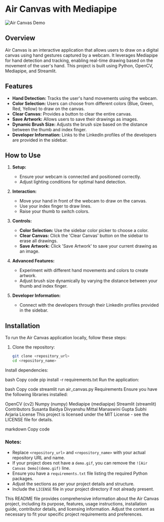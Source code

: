 # Air Canvas with Mediapipe

![Air Canvas Demo](demo.gif)

## Overview
Air Canvas is an interactive application that allows users to draw on a digital canvas using hand gestures captured by a webcam. It leverages Mediapipe for hand detection and tracking, enabling real-time drawing based on the movement of the user's hand. This project is built using Python, OpenCV, Mediapipe, and Streamlit.

## Features
- **Hand Detection:** Tracks the user's hand movements using the webcam.
- **Color Selection:** Users can choose from different colors (Blue, Green, Red, Yellow) to draw on the canvas.
- **Clear Canvas:** Provides a button to clear the entire canvas.
- **Save Artwork:** Allows users to save their drawings as images.
- **Dynamic Brush Size:** Adjusts the brush size based on the distance between the thumb and index finger.
- **Developer Information:** Links to the LinkedIn profiles of the developers are provided in the sidebar.

## How to Use
1. **Setup:**
   - Ensure your webcam is connected and positioned correctly.
   - Adjust lighting conditions for optimal hand detection.

2. **Interaction:**
   - Move your hand in front of the webcam to draw on the canvas.
   - Use your index finger to draw lines.
   - Raise your thumb to switch colors.

3. **Controls:**
   - **Color Selection:** Use the sidebar color picker to choose a color.
   - **Clear Canvas:** Click the 'Clear Canvas' button on the sidebar to erase all drawings.
   - **Save Artwork:** Click 'Save Artwork' to save your current drawing as an image.

4. **Advanced Features:**
   - Experiment with different hand movements and colors to create artwork.
   - Adjust brush size dynamically by varying the distance between your thumb and index finger.

5. **Developer Information:**
   - Connect with the developers through their LinkedIn profiles provided in the sidebar.

## Installation
To run the Air Canvas application locally, follow these steps:

1. Clone the repository:
   ```bash
   git clone <repository_url>
   cd <repository_name>
Install dependencies:

bash
Copy code
pip install -r requirements.txt
Run the application:

bash
Copy code
streamlit run air_canvas.py
Requirements
Ensure you have the following libraries installed:

OpenCV (cv2)
Numpy (numpy)
Mediapipe (mediapipe)
Streamlit (streamlit)
Contributors
Susanta Baidya
Divyanshu Mittal
Manaswini Gupta
Subhi Arjaria
License
This project is licensed under the MIT License - see the LICENSE file for details.

markdown
Copy code

### Notes:
- Replace `<repository_url>` and `<repository_name>` with your actual repository URL and name.
- If your project does not have a `demo.gif`, you can remove the `![Air Canvas Demo](demo.gif)` line.
- Ensure you have a `requirements.txt` file listing the required Python packages.
- Adjust the sections as per your project details and structure.
- Include the `LICENSE` file in your project directory if not already present.

This README file provides comprehensive information about the Air Canvas project, including its purpose, features, usage instructions, installation guide, contributor details, and licensing information. Adjust the content as necessary to fit your specific project requirements and preferences.
